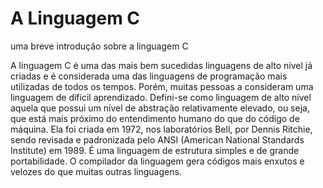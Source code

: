 # A Linguagem C
uma breve introdução sobre a linguagem C

A linguagem C é uma das mais bem sucedidas linguagens de alto nível já criadas e é considerada uma das linguagens de programação mais utilizadas de todos os tempos. Porém, muitas pessoas a consideram uma linguagem de difícil aprendizado.
Defini-se como linguagem de alto nível aquela que possui um nível de abstração relativamente elevado, ou seja, que está mais próximo do entendimento humano do que do código de máquina.
Ela foi criada em 1972, nos laboratórios Bell, por Dennis Ritchie, sendo revisada e padronizada pelo ANSI (American National Standards Institute) em 1989. É uma linguagem de estrutura simples e de grande portabilidade. O compilador da linguagem gera códigos mais enxutos e velozes do que muitas outras linguagens.

